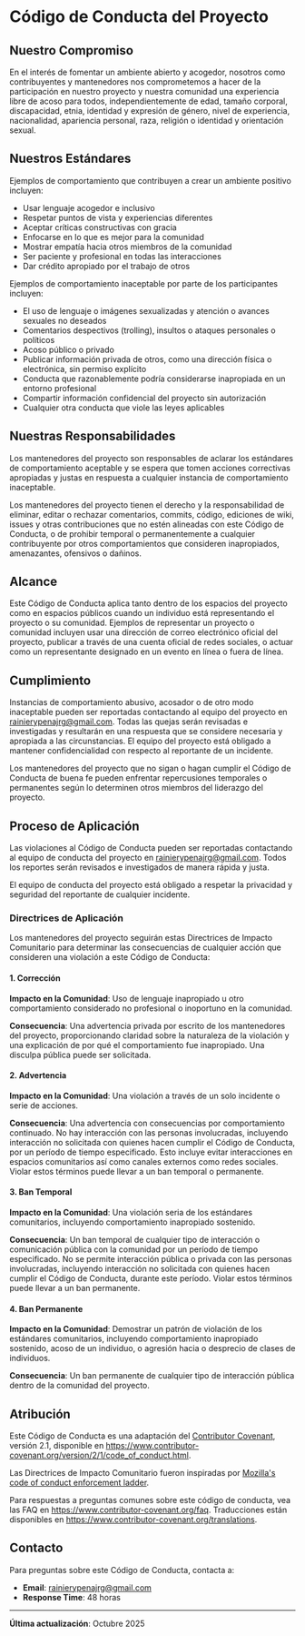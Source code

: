 # Código de Conducta del Proyecto

## Nuestro Compromiso

En el interés de fomentar un ambiente abierto y acogedor, nosotros como contribuyentes y mantenedores nos comprometemos a hacer de la participación en nuestro proyecto y nuestra comunidad una experiencia libre de acoso para todos, independientemente de edad, tamaño corporal, discapacidad, etnia, identidad y expresión de género, nivel de experiencia, nacionalidad, apariencia personal, raza, religión o identidad y orientación sexual.

## Nuestros Estándares

Ejemplos de comportamiento que contribuyen a crear un ambiente positivo incluyen:

* Usar lenguaje acogedor e inclusivo
* Respetar puntos de vista y experiencias diferentes
* Aceptar críticas constructivas con gracia
* Enfocarse en lo que es mejor para la comunidad
* Mostrar empatía hacia otros miembros de la comunidad
* Ser paciente y profesional en todas las interacciones
* Dar crédito apropiado por el trabajo de otros

Ejemplos de comportamiento inaceptable por parte de los participantes incluyen:

* El uso de lenguaje o imágenes sexualizadas y atención o avances sexuales no deseados
* Comentarios despectivos (trolling), insultos o ataques personales o políticos
* Acoso público o privado
* Publicar información privada de otros, como una dirección física o electrónica, sin permiso explícito
* Conducta que razonablemente podría considerarse inapropiada en un entorno profesional
* Compartir información confidencial del proyecto sin autorización
* Cualquier otra conducta que viole las leyes aplicables

## Nuestras Responsabilidades

Los mantenedores del proyecto son responsables de aclarar los estándares de comportamiento aceptable y se espera que tomen acciones correctivas apropiadas y justas en respuesta a cualquier instancia de comportamiento inaceptable.

Los mantenedores del proyecto tienen el derecho y la responsabilidad de eliminar, editar o rechazar comentarios, commits, código, ediciones de wiki, issues y otras contribuciones que no estén alineadas con este Código de Conducta, o de prohibir temporal o permanentemente a cualquier contribuyente por otros comportamientos que consideren inapropiados, amenazantes, ofensivos o dañinos.

## Alcance

Este Código de Conducta aplica tanto dentro de los espacios del proyecto como en espacios públicos cuando un individuo está representando el proyecto o su comunidad. Ejemplos de representar un proyecto o comunidad incluyen usar una dirección de correo electrónico oficial del proyecto, publicar a través de una cuenta oficial de redes sociales, o actuar como un representante designado en un evento en línea o fuera de línea.

## Cumplimiento

Instancias de comportamiento abusivo, acosador o de otro modo inaceptable pueden ser reportadas contactando al equipo del proyecto en rainierypenajrg@gmail.com. Todas las quejas serán revisadas e investigadas y resultarán en una respuesta que se considere necesaria y apropiada a las circunstancias. El equipo del proyecto está obligado a mantener confidencialidad con respecto al reportante de un incidente.

Los mantenedores del proyecto que no sigan o hagan cumplir el Código de Conducta de buena fe pueden enfrentar repercusiones temporales o permanentes según lo determinen otros miembros del liderazgo del proyecto.

## Proceso de Aplicación

Las violaciones al Código de Conducta pueden ser reportadas contactando al equipo de conducta del proyecto en rainierypenajrg@gmail.com. Todos los reportes serán revisados e investigados de manera rápida y justa.

El equipo de conducta del proyecto está obligado a respetar la privacidad y seguridad del reportante de cualquier incidente.

### Directrices de Aplicación

Los mantenedores del proyecto seguirán estas Directrices de Impacto Comunitario para determinar las consecuencias de cualquier acción que consideren una violación a este Código de Conducta:

#### 1. Corrección

**Impacto en la Comunidad**: Uso de lenguaje inapropiado u otro comportamiento considerado no profesional o inoportuno en la comunidad.

**Consecuencia**: Una advertencia privada por escrito de los mantenedores del proyecto, proporcionando claridad sobre la naturaleza de la violación y una explicación de por qué el comportamiento fue inapropiado. Una disculpa pública puede ser solicitada.

#### 2. Advertencia

**Impacto en la Comunidad**: Una violación a través de un solo incidente o serie de acciones.

**Consecuencia**: Una advertencia con consecuencias por comportamiento continuado. No hay interacción con las personas involucradas, incluyendo interacción no solicitada con quienes hacen cumplir el Código de Conducta, por un período de tiempo especificado. Esto incluye evitar interacciones en espacios comunitarios así como canales externos como redes sociales. Violar estos términos puede llevar a un ban temporal o permanente.

#### 3. Ban Temporal

**Impacto en la Comunidad**: Una violación seria de los estándares comunitarios, incluyendo comportamiento inapropiado sostenido.

**Consecuencia**: Un ban temporal de cualquier tipo de interacción o comunicación pública con la comunidad por un período de tiempo especificado. No se permite interacción pública o privada con las personas involucradas, incluyendo interacción no solicitada con quienes hacen cumplir el Código de Conducta, durante este período. Violar estos términos puede llevar a un ban permanente.

#### 4. Ban Permanente

**Impacto en la Comunidad**: Demostrar un patrón de violación de los estándares comunitarios, incluyendo comportamiento inapropiado sostenido, acoso de un individuo, o agresión hacia o desprecio de clases de individuos.

**Consecuencia**: Un ban permanente de cualquier tipo de interacción pública dentro de la comunidad del proyecto.

## Atribución

Este Código de Conducta es una adaptación del [Contributor Covenant][homepage], versión 2.1,
disponible en https://www.contributor-covenant.org/version/2/1/code_of_conduct.html.

Las Directrices de Impacto Comunitario fueron inspiradas por [Mozilla's code of conduct enforcement ladder](https://github.com/mozilla/diversity).

[homepage]: https://www.contributor-covenant.org

Para respuestas a preguntas comunes sobre este código de conducta, vea las FAQ en
https://www.contributor-covenant.org/faq. Traducciones están disponibles en
https://www.contributor-covenant.org/translations.

## Contacto

Para preguntas sobre este Código de Conducta, contacta a:
- **Email**: rainierypenajrg@gmail.com
- **Response Time**: 48 horas

---

**Última actualización**: Octubre 2025

